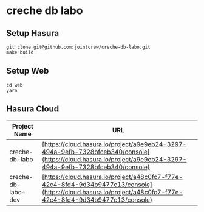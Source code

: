 # creche db labo

## Setup Hasura

```shell
git clone git@github.com:jointcrew/creche-db-labo.git
make build
```

## Setup Web

```shell
cd web
yarn
```

## Hasura Cloud

| Project Name       | URL                                                                                                                                                          |
| ------------------ | ------------------------------------------------------------------------------------------------------------------------------------------------------------ |
| creche-db-labo     | [https://cloud.hasura.io/project/a9e9eb24-3297-494a-9efb-7328bfceb340/console](https://cloud.hasura.io/project/a9e9eb24-3297-494a-9efb-7328bfceb340/console) |
| creche-db-labo-dev | [https://cloud.hasura.io/project/a48c0fc7-f77e-42c4-8fd4-9d34b9477c13/console](https://cloud.hasura.io/project/a48c0fc7-f77e-42c4-8fd4-9d34b9477c13/console) |
